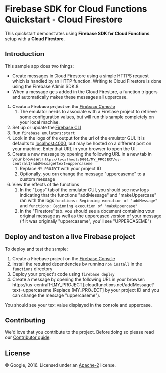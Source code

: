# Firebase SDK for Cloud Functions Quickstart - Cloud Firestore

This quickstart demonstrates using **Firebase SDK for Cloud Functions** setup
with a **Cloud Firestore**.

## Introduction

This sample app does two things:

- Create messages in Cloud Firestore using a simple HTTPS request which is
  handled by an HTTP function. Writing to Cloud Firestore is done using the
  Firebase Admin SDK.ß
- When a message gets added in the Cloud Firestore, a function triggers and
  automatically makes these messages all uppercase.

1. Create a Firebase project on the
   [Firebase Console](https://console.firebase.google.com)
   1. The emulator needs to associate with a Firebase project to retrieve some
      configuration values, but will run this sample completely on your local
      machine.
1. Set up or update the
   [Firebase CLI](https://firebase.google.com/docs/cli#setup_update_cli)
1. Run `firebase emulators:start`
1. Look in the logs of the output for the url of the emulator GUI. It is
   defaults to [localhost:4000](http://localhost:4000), but may be hosted on a
   different port on your machine. Enter that URL in your browser to open the
   UI.
1. Create a new message by opening the following URL in a new tab in your
   browser:
   `http://localhost:5001/MY_PROJECT/us-central1/addMessage?text=uppercaseme`
   1. Replace `MY_PROJECT` with your project ID
   1. Optionally, you can change the message "uppercaseme" to a custom message
1. View the effects of the functions
   1. In the "Logs" tab of the emulator GUI, you should see new logs indicating
      that the functions "addMessage" and "makeUppercase" ran with the logs
      `functions: Beginning execution of "addMessage"` and
      `functions: Beginning execution of "makeUppercase"`
   1. In the "Firestore" tab, you should see a document containing your original
      message as well as the uppercased version of your message (if it was
      originally "uppercaseme", you'll see "UPPERCASEME")

## Deploy and test on a live Firebase project

To deploy and test the sample:

1. Create a Firebase project on the
   [Firebase Console](https://console.firebase.google.com)
1. Install the required dependencies by running `npm install` in the `functions`
   directory
1. Deploy your project's code using `firebase deploy`
1. Create a message by opening the following URL in your browser:
   https://us-central1-[MY_PROJECT].cloudfunctions.net/addMessage?text=uppercaseme
   (Replace [MY_PROJECT] by your project ID and you can change the message
   "uppercaseme").

You should see your text value displayed in the console and uppercase.

## Contributing

We'd love that you contribute to the project. Before doing so please read our
[Contributor guide](../../CONTRIBUTING.md).

## License

© Google, 2016. Licensed under an [Apache-2](../../LICENSE) license.
